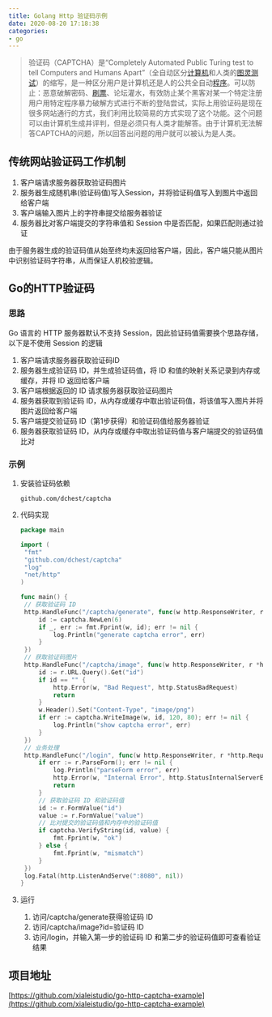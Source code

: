 ```yaml
---
title: Golang Http 验证码示例
date: 2020-08-20 17:18:38
categories:
- go
---
```


> 验证码（CAPTCHA）是“Completely Automated Public Turing test to tell Computers and Humans Apart”（全自动区分[计算机](https://baike.baidu.com/item/计算机)和人类的[图灵测试](https://baike.baidu.com/item/图灵测试)）的缩写，是一种区分用户是计算机还是人的公共全自动[程序](https://baike.baidu.com/item/程序/71525)。可以防止：恶意破解密码、[刷票](https://baike.baidu.com/item/刷票/6540942)、论坛灌水，有效防止某个黑客对某一个特定注册用户用特定程序暴力破解方式进行不断的登陆尝试，实际上用验证码是现在很多网站通行的方式，我们利用比较简易的方式实现了这个功能。这个问题可以由计算机生成并评判，但是必须只有人类才能解答。由于计算机无法解答CAPTCHA的问题，所以回答出问题的用户就可以被认为是人类。

## 传统网站验证码工作机制

1. 客户端请求服务器获取验证码图片
2. 服务器生成随机串(验证码值)写入Session，并将验证码值写入到图片中返回给客户端
3. 客户端输入图片上的字符串提交给服务器验证
4. 服务器比对客户端提交的字符串值和 Session 中是否匹配，如果匹配则通过验证

由于服务器生成的验证码值从始至终均未返回给客户端，因此，客户端只能从图片中识别验证码字符串，从而保证人机校验逻辑。

## Go的HTTP验证码

### 思路

Go 语言的 HTTP 服务器默认不支持 Session，因此验证码值需要换个思路存储，以下是不使用 Session 的逻辑

1. 客户端请求服务器获取验证码ID
2. 服务器生成验证码 ID，并生成验证码值，将 ID 和值的映射关系记录到内存或缓存，并将 ID 返回给客户端
3. 客户端根据返回的 ID 请求服务器获取验证码图片
4. 服务器获取到验证码 ID，从内存或缓存中取出验证码值，将该值写入图片并将图片返回给客户端
5. 客户端提交验证码 ID（第1步获得）和验证码值给服务器验证
6. 服务器获取验证码 ID，从内存或缓存中取出验证码值与客户端提交的验证码值比对

### 示例

1. 安装验证码依赖

   ```
   github.com/dchest/captcha
   ```

2. 代码实现

   ```go
   package main
   
   import (
   	"fmt"
   	"github.com/dchest/captcha"
   	"log"
   	"net/http"
   )
   
   func main() {
   	// 获取验证码 ID
   	http.HandleFunc("/captcha/generate", func(w http.ResponseWriter, r *http.Request) {
   		id := captcha.NewLen(6)
   		if _, err := fmt.Fprint(w, id); err != nil {
   			log.Println("generate captcha error", err)
   		}
   	})
   	// 获取验证码图片
   	http.HandleFunc("/captcha/image", func(w http.ResponseWriter, r *http.Request) {
   		id := r.URL.Query().Get("id")
   		if id == "" {
   			http.Error(w, "Bad Request", http.StatusBadRequest)
   			return
   		}
   		w.Header().Set("Content-Type", "image/png")
   		if err := captcha.WriteImage(w, id, 120, 80); err != nil {
   			log.Println("show captcha error", err)
   		}
   	})
   	// 业务处理
   	http.HandleFunc("/login", func(w http.ResponseWriter, r *http.Request) {
   		if err := r.ParseForm(); err != nil {
   			log.Println("parseForm error", err)
   			http.Error(w, "Internal Error", http.StatusInternalServerError)
   			return
   		}
   		// 获取验证码 ID 和验证码值
   		id := r.FormValue("id")
   		value := r.FormValue("value")
   		// 比对提交的验证码值和内存中的验证码值
   		if captcha.VerifyString(id, value) {
   			fmt.Fprint(w, "ok")
   		} else {
   			fmt.Fprint(w, "mismatch")
   		}
   	})
   	log.Fatal(http.ListenAndServe(":8080", nil))
   }
   ```

3. 运行

   1. 访问/captcha/generate获得验证码 ID
   2. 访问/captcha/image?id=验证码 ID
   3. 访问/login，并输入第一步的验证码 ID 和第二步的验证码值即可查看验证结果

## 项目地址

[https://github.com/xialeistudio/go-http-captcha-example](https://github.com/xialeistudio/go-http-captcha-example)

